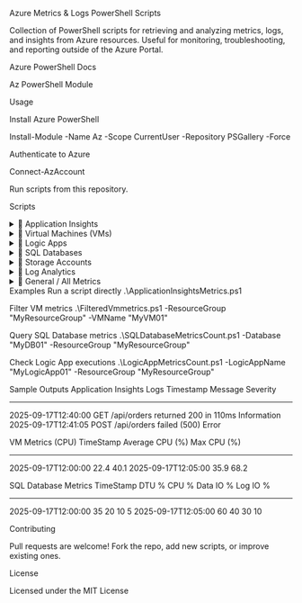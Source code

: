 Azure Metrics & Logs PowerShell Scripts


Collection of PowerShell scripts for retrieving and analyzing metrics, logs, and insights from Azure resources. Useful for monitoring, troubleshooting, and reporting outside of the Azure Portal.

Azure PowerShell Docs

Az PowerShell Module

Usage

Install Azure PowerShell

Install-Module -Name Az -Scope CurrentUser -Repository PSGallery -Force


Authenticate to Azure

Connect-AzAccount


Run scripts from this repository.

Scripts
<details> <summary>🔹 Application Insights</summary>
Script	Purpose
Appinsightslogs.ps1	Queries logs from Application Insights
ApplicationInsightsMetrics.ps1	Fetches Application Insights metrics
FilteredApplicationInsightsMetrics.ps1	Retrieves filtered Application Insights metrics
</details> <details> <summary>🔹 Virtual Machines (VMs)</summary>
Script	Purpose
VMmetric.ps1	Pulls general VM performance metrics
VMmetric CPU Max.ps1	Extracts maximum CPU usage metrics for VMs
FilteredVmmetrics.ps1	Retrieves filtered VM metrics
</details> <details> <summary>🔹 Logic Apps</summary>
Script	Purpose
LogicAppMetricsCount.ps1	Collects execution metrics for Logic Apps
FilteredLogicAppMetricsCount.ps1	Retrieves filtered Logic App metrics
</details> <details> <summary>🔹 SQL Databases</summary>
Script	Purpose
SQLDatabaseMetricsCount.ps1	Collects SQL Database performance metrics
</details> <details> <summary>🔹 Storage Accounts</summary>
Script	Purpose
StorageMetricsCount.ps1	Retrieves general Azure Storage metrics
FilteredStorageMetricsCount.ps1	Fetches filtered metrics for Storage Accounts
StorageAccountTransactionsCount.ps1	Collects transaction counts for Storage Accounts
</details> <details> <summary>🔹 Log Analytics</summary>
Script	Purpose
LogAnalyticsIngestion.ps1	Sends custom logs into Log Analytics
Loganalyticsinsights.ps1	Queries insights from Log Analytics
</details> <details> <summary>🔹 General / All Metrics</summary>
Script	Purpose
AllMetricsData.ps1	Collects all available Azure metrics across resources
AllMetricsDatasinglesub.ps1	Retrieves all metrics from a single subscription
</details>
Examples
Run a script directly
.\ApplicationInsightsMetrics.ps1

Filter VM metrics
.\FilteredVmmetrics.ps1 -ResourceGroup "MyResourceGroup" -VMName "MyVM01"

Query SQL Database metrics
.\SQLDatabaseMetricsCount.ps1 -Database "MyDB01" -ResourceGroup "MyResourceGroup"

Check Logic App executions
.\LogicAppMetricsCount.ps1 -LogicAppName "MyLogicApp01" -ResourceGroup "MyResourceGroup"

Sample Outputs
Application Insights Logs
Timestamp            Message                                Severity
-------------------  -------------------------------------  --------
2025-09-17T12:40:00  GET /api/orders returned 200 in 110ms  Information
2025-09-17T12:41:05  POST /api/orders failed (500)          Error

VM Metrics (CPU)
TimeStamp            Average CPU (%)   Max CPU (%)
-------------------  ----------------  -----------
2025-09-17T12:00:00  22.4              40.1
2025-09-17T12:05:00  35.9              68.2

SQL Database Metrics
TimeStamp            DTU %   CPU %   Data IO %   Log IO %
-------------------  ------  ------  ----------  --------
2025-09-17T12:00:00  35      20      10          5
2025-09-17T12:05:00  60      40      30          10

Contributing

Pull requests are welcome!
Fork the repo, add new scripts, or improve existing ones.

License

Licensed under the MIT License

